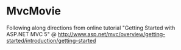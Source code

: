 # MvcMovie

Following along directions from online tutorial "Getting Started with ASP.NET MVC 5" 
@ http://www.asp.net/mvc/overview/getting-started/introduction/getting-started
